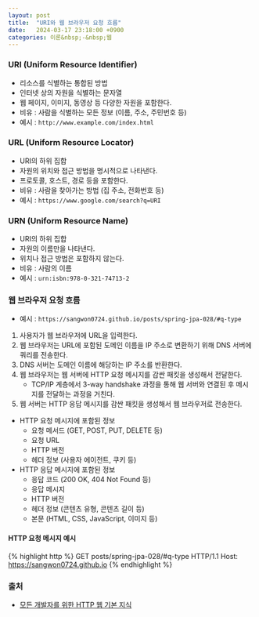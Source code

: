 ```yaml
---
layout: post
title:  "URI와 웹 브라우저 요청 흐름"
date:   2024-03-17 23:18:00 +0900
categories: 이론&nbsp;-&nbsp;웹
---
```


### URI (Uniform Resource Identifier)

- 리소스를 식별하는 통합된 방법
- 인터넷 상의 자원을 식별하는 문자열
- 웹 페이지, 이미지, 동영상 등 다양한 자원을 포함한다.
- 비유 : 사람을 식별하는 모든 정보 (이름, 주소, 주민번호 등)
- 예시 : `http://www.example.com/index.html`

### URL (Uniform Resource Locator)

- URI의 하위 집합
- 자원의 위치와 접근 방법을 명시적으로 나타낸다.
- 프로토콜, 호스트, 경로 등을 포함한다.
- 비유 : 사람을 찾아가는 방법 (집 주소, 전화번호 등)
- 예시 : `https://www.google.com/search?q=URI`

### URN (Uniform Resource Name)

- URI의 하위 집합
- 자원의 이름만을 나타낸다.
- 위치나 접근 방법은 포함하지 않는다.
- 비유 : 사람의 이름
- 예시 : `urn:isbn:978-0-321-74713-2`

### 웹 브라우저 요청 흐름

- 예시 : `https://sangwon0724.github.io/posts/spring-jpa-028/#q-type`

1. 사용자가 웹 브라우저에 URL을 입력한다.
2. 웹 브라우저는 URL에 포함된 도메인 이름을 IP 주소로 변환하기 위해 DNS 서버에 쿼리를 전송한다.
3. DNS 서버는 도메인 이름에 해당하는 IP 주소를 반환한다.
4. 웹 브라우저는 웹 서버에 HTTP 요청 메시지를 감싼 패킷을 생성해서 전달한다.
    - TCP/IP 계층에서 3-way handshake 과정을 통해 웹 서버와 연결된 후 메시지를 전달하는 과정을 거친다.
5. 웹 서버는 HTTP 응답 메시지를 감싼 패킷을 생성해서 웹 브라우저로 전송한다.

- HTTP 요청 메시지에 포함된 정보
    - 요청 메서드 (GET, POST, PUT, DELETE 등)
    - 요청 URL
    - HTTP 버전
    - 헤더 정보 (사용자 에이전트, 쿠키 등)
- HTTP 응답 메시지에 포함된 정보
    - 응답 코드 (200 OK, 404 Not Found 등)
    - 응답 메시지
    - HTTP 버전
    - 헤더 정보 (콘텐츠 유형, 콘텐츠 길이 등)
    - 본문 (HTML, CSS, JavaScript, 이미지 등)

#### HTTP 요청 메시지 예시

{% highlight http %}
GET posts/spring-jpa-028/#q-type HTTP/1.1
Host: https://sangwon0724.github.io
{% endhighlight %}

### 출처

- [모든 개발자를 위한 HTTP 웹 기본 지식](https://www.inflearn.com/course/http-%EC%9B%B9-%EB%84%A4%ED%8A%B8%EC%9B%8C%ED%81%AC#curriculum)